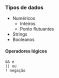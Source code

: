 ### Tipos de dados

* Numéricos
	* Inteiros
	* Ponto flutuantes
* Strings
* Booleanos

#### Operadores lógicos
```
&& e
|| ou
! negação
```

